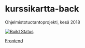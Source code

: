# kurssikartta-back
Ohjelmistotuotantoprojekti, kesä 2018

[![Build Status](https://travis-ci.org/kurssikartta-ohtuprojekti/kurssikartta-back.svg?branch=master)](https://travis-ci.org/kurssikartta-ohtuprojekti/kurssikartta-back)

[Frontend](https://github.com/kurssikartta-ohtuprojekti/kurssikartta-front)
